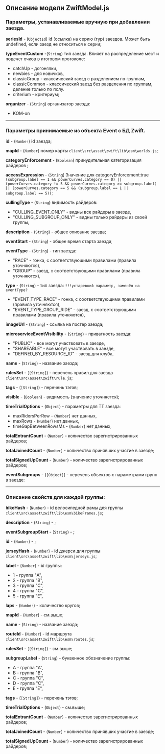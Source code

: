 ## Описание модели ZwiftModel.js

### Параметры, устанавливаемые вручную при добавлении заезда.

**seriesId** - (`ObjectId`) id (ссылка) на серию (тур) заездов. Может быть undefined, если заезд
не относиться к серии;

**typeEventCustom** -(`String`) тип заезда. Влияет на распределение мест и подсчет очков в
итоговом протоколе:

- catchUp - догонялки,
- newbies - для новичков,
- classicGroup - классический заезд с разделением по группам,
- classicCommon - классический заезд без разделения по группам, деление только по полу.
- сriterium - критериум;

**organizer** - (`String`) организатор заезда:

- KOM-on

---

### Параметры принимаемые из объекта Event с БД Zwift.

**id** - (`Number`) id заезда;

**mapId** - (`Number`) номер карты `client\src\asset\zwift\lib\esm\worlds.js`;

**categoryEnforcement** - (`Boolean`) принудительная категоризация райдеров ;

**accessExpression** - (`String`) Значение для categoryEnforcement:true
`(subgroup.label == 1 && powerCurves.category == 0) || (powerCurves.category != 5 && powerCurves.category >= subgroup.label) || (powerCurves.category == 5 && (subgroup.label == 1 || subgroup.label == 5))`;

**cullingType** - (`String`) видимость райдеров:

- "CULLING_EVENT_ONLY" - видны все райдеры в заезде,
- "CULLING_SUBGROUP_ONLY" - видны только райдеры из своей группы,

**description** - (`String`) - общее описание заезда;

**eventStart** - (`String`) - общее время старта заезда;

**eventType** - (`String`) - тип заезда:

- "RACE" - гонка, с соответствующими правилами (правила уточняются),
- "GROUP" - заезд, с соответствующими правилами (правила уточняются),

**type** - (`String`) - тип заезда: `!!!устаревший параметр, заменён на eventType? `

- "EVENT_TYPE_RACE" - гонка, с соответствующими правилами (правила уточняются),
- "EVENT_TYPE_GROUP_RIDE" - заезд, с соответствующими правилами (правила уточняются),

**imageUrl** - (`String`) - ссылка на постер заезда;

**microserviceEventVisibility** - (`String`) - приватность заезда:

- "PUBLIC" - все могут участвовать в заезде,
- "SHAREABLE" - все могут участвовать в заезде,
- "DEFINED_BY_RESOURCE_ID" - заезд для клуба,

**name** - (`String`) - название заезда;

**rulesSet** - (`[String]`) - перечень правил для заезда `client\src\asset\zwift\rule.js`;

**tags** - (`[String]`) - перечень тэгов;

**visible** - (`Boolean`) - видимость (значение уточняется);

**timeTrialOptions** - (`Object`) - параметры для ТТ заезда:

- maxRidersPerRow - (`Number`) нет данных,
- maxRows - (`Number`) нет данных,
- timeGapBetweenRowsMs - (`Number`) нет данных,

**totalEntrantCount** - (`Number`) - количество зарегистрированных райдеров;

**totalJoinedCount** - (`Number`) - количество принявших участие в заезде;

**totalSignedUpCount** - (`Number`) - количество зарегистрированных райдеров;

**eventSubgroups** - (`[Object]`) - перечень объектов с параметрами групп в заезде:

---

### Описание свойств для каждой группы:

**bikeHash** - (`Number`) - id велосипедной рамы для группы
`client\src\asset\zwift\lib\esm\bikeFrames.js`;

**description** - (`String`) - ;

**eventSubgroupStart** - (`String`) - ;

**id** - (`Number`) - ;

**jerseyHash** - (`Number`) - id джерси для группы `client\src\asset\zwift\lib\esm\jerseys.js`;

**label** - (`Number`) - id группы:

- 1 - группа "A",
- 2 - группа "B",
- 3 - группа "C",
- 4 - группа "C",
- 5 - группа "E",

**laps** - (`Number`) - количество кругов;

**mapId** - (`Number`) - см.выше;

**name** - (`String`) - название заезда;

**routeId** - (`Number`) - id маршрута `client\src\asset\zwift\lib\esm\routes.js`;

**rulesSet** - (`[String]`) - см.выше;

**subgroupLabel** - (`String`) - буквенное обозначение группы:

- A - группа "A",
- B - группа "B",
- C - группа "C",
- D - группа "C",
- E - группа "E",

**tags** - (`[String]`) - перечень тэгов;

**timeTrialOptions** - (`Object`) - см.выше;

**totalEntrantCount** - (`Number`) - количество зарегистрированных райдеров;

**totalJoinedCount** - (`Number`) - количество принявших участие в заезде;

**totalSignedUpCount** - (`Number`) - количество зарегистрированных райдеров;
